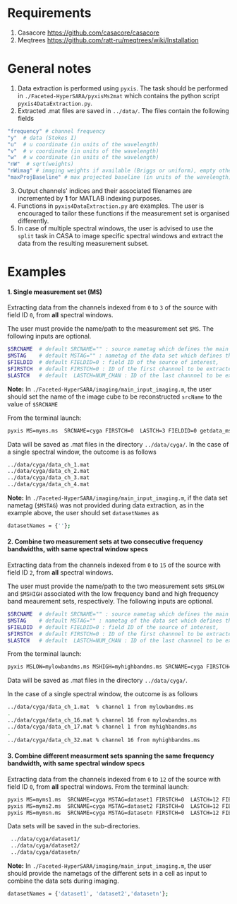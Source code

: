 # Requirements

1. Casacore https://github.com/casacore/casacore
2. Meqtrees https://github.com/ratt-ru/meqtrees/wiki/Installation

# General notes
1. Data extraction is performed using `pyxis`. The task should be performed in `./Faceted-HyperSARA/pyxisMs2mat` which contains the python script `pyxis4DataExtraction.py`.
2. Extracted .mat files are saved in `../data/`. The files contain the following fields
```bash
"frequency" # channel frequency                       
"y"  # data (Stokes I)
"u"  # u coordinate (in units of the wavelength)
"v"  # v coordinate (in units of the wavelength)
"w"  # w coordinate (in units of the wavelength)                       
"nW"  # sqrt(weights)
"nWimag" # imaging weights if available (Briggs or uniform), empty otherwise
"maxProjBaseline" # max projected baseline (in units of the wavelength)
```
3. Output channels' indices and their associated filenames are incremented by **1** for MATLAB indexing purposes.
4. Functions in `pyxis4DataExtraction.py` are examples. The user is encouraged to tailor these functions if the measurement set is organised differently.
5. In case of multiple spectral windows, the user is advised to use the  `split` task in CASA to image specific spectral windows and extract the data from the resulting measurement subset.

# Examples
#### 1. Single measurement set (MS)

Extracting data from the channels indexed from  `0` to `3` of the source with field ID `0`, from **all** spectral windows.

The user must provide the name/path to the measurement set `$MS`. The following inputs are optional.
```bash
$SRCNAME  # default SRCNAME="" : source nametag which defines the main directory of the extracted data.
$MSTAG    # default MSTAG="" : nametag of the data set which defines the subdirectory of the extracted data. It needs to be set when multiple data sets of the source of interest are available. 
$FIELDID  # default FIELDID=0 : field ID of the source of interest, 
$FIRSTCH  # default FIRSTCH=0 : ID of the first channnel to be extracted from each spectral window, 
$LASTCH   # default  LASTCH=NUM_CHAN : ID of the last channnel to be extracted from each spectral window
```
**Note:** In `./Faceted-HyperSARA/imaging/main_input_imaging.m`, the user should set  the name of the image cube to be reconstructed `srcName` to the value of `$SRCNAME`

From the terminal launch:
```bash
pyxis MS=myms.ms  SRCNAME=cyga FIRSTCH=0  LASTCH=3 FIELDID=0 getdata_ms
```

Data will be saved as .mat files in the directory `../data/cyga/`. In the case of a single spectral window, the outcome is as follows
```bash
../data/cyga/data_ch_1.mat
../data/cyga/data_ch_2.mat
../data/cyga/data_ch_3.mat
../data/cyga/data_ch_4.mat
```
**Note:** In `./Faceted-HyperSARA/imaging/main_input_imaging.m`, if the data set nametag (`$MSTAG`) was not provided during data extraction, as in the example above, the user should set `datasetNames` as
```bash
datasetNames = {''};
```
#### 2. Combine two measurement sets at two consecutive frequency bandwidths, with same spectral window specs
Extracting data from the channels indexed from  `0` to `15` of the source with field ID `2`, from **all** spectral windows.

The user must provide the name/path to the two measurement sets `$MSLOW`  and `$MSHIGH` associated with the low frequency band and high frequency band meaurement sets, respectively. The following inputs are optional.
```bash
$SRCNAME  # default SRCNAME="" : source nametag which defines the main directory of the extracted data.
$MSTAG    # default MSTAG="" : nametag of the data set which defines the subdirectory of the extracted data. It needs to be set when multiple data sets of the source of interest are available. 
$FIELDID  # default FIELDID=0 : field ID of the source of interest, 
$FIRSTCH  # default FIRSTCH=0 : ID of the first channnel to be extracted from each spectral window, 
$LASTCH   # default  LASTCH=NUM_CHAN : ID of the last channnel to be extracted from each spectral window
```
From the terminal launch:
```bash
pyxis MSLOW=mylowbandms.ms MSHIGH=myhighbandms.ms SRCNAME=cyga FIRSTCH=0 LASTCH=15 FIELDID=2  getdata_ms_concat_bandwidth
```
Data will be saved as .mat files in the directory `../data/cyga/`.

In the case of a single spectral window, the outcome is as follows
```bash
../data/cyga/data_ch_1.mat  % channel 1 from mylowbandms.ms
.
../data/cyga/data_ch_16.mat % channel 16 from mylowbandms.ms
../data/cyga/data_ch_17.mat % channel 1 from myhighbandms.ms
.
../data/cyga/data_ch_32.mat % channel 16 from myhighbandms.ms
```
#### 3. Combine different measurment sets spanning the same frequency bandwidth, with same spectral window specs
Extracting data from the channels indexed from  `0` to `12` of the source with field ID `0`, from **all** spectral windows.
From the terminal launch:
```bash
pyxis MS=myms1.ms  SRCNAME=cyga MSTAG=dataset1 FIRSTCH=0  LASTCH=12 FIELDID=0 getdata_ms \
pyxis MS=myms2.ms  SRCNAME=cyga MSTAG=dataset2 FIRSTCH=0  LASTCH=12 FIELDID=0 getdata_ms \
pyxis MS=mymsn.ms  SRCNAME=cyga MSTAG=datasetn FIRSTCH=0  LASTCH=12 FIELDID=0 getdata_ms \
```
Data sets will be saved in the sub-directories. 
```bash
 ../data/cyga/dataset1/
 ../data/cyga/dataset2/
 ../data/cyga/datasetn/
```
**Note:** In `./Faceted-HyperSARA/imaging/main_input_imaging.m`, the user should provide the nametags of the different sets in a cell as input to combine the data sets during imaging.
```bash
datasetNames = {'dataset1', 'dataset2','datasetn'};
```
